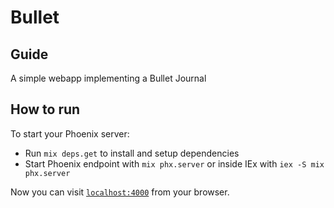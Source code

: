 # Bullet

## Guide
A simple webapp implementing a Bullet Journal

## How to run
To start your Phoenix server:

  * Run `mix deps.get` to install and setup dependencies
  * Start Phoenix endpoint with `mix phx.server` or inside IEx with `iex -S mix phx.server`

Now you can visit [`localhost:4000`](http://localhost:4000) from your browser.

